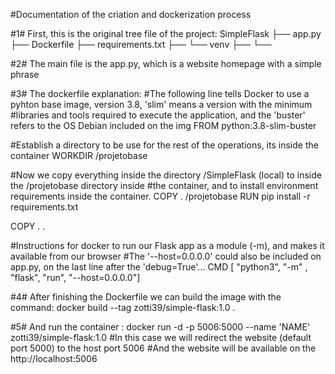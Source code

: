 #Documentation of the criation and dockerization process

 #1# First, this is the original tree file of the project:
SimpleFlask
├── app.py
├── Dockerfile
├── requirements.txt
├── 
└── venv
    ├── 
    └──

 #2# The main file is the app.py, which is a website homepage with a simple phrase


 #3#  The dockerfile explanation:
#The following line tells Docker to use a pyhton base image, version 3.8, 'slim' means a version with the minimum 
#libraries and tools required to execute the application, and the 'buster' refers to the OS Debian included on the img 
FROM python:3.8-slim-buster

#Establish a directory to be use for the rest of the operations, its inside the container
WORKDIR /projetobase

#Now we copy everything inside the directory /SimpleFlask (local) to inside the /projetobase directory inside
#the container, and to install environment requirements inside the container.
COPY . /projetobase
RUN pip install -r requirements.txt

COPY . .

#Instructions for docker to run our Flask app as a module (-m), and makes it available from our browser
#The '--host=0.0.0.0' could also be included on app.py, on the last line after the 'debug=True'...
CMD [ "python3", "-m" , "flask", "run", "--host=0.0.0.0"]


 #4# After finishing the Dockerfile we can build the image with the command:
docker build --tag zotti39/simple-flask:1.0 .

 #5# And run the container :
docker run -d -p 5006:5000 --name 'NAME' zotti39/simple-flask:1.0
#In this case we will redirect the website (default port 5000) to the host port 5006 
#And the website will be available on the http://localhost:5006


